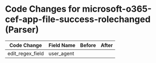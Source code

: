 # Code Changes for microsoft-o365-cef-app-file-success-rolechanged (Parser)

| Code Change | Field Name | Before | After |
|-------------|------------|--------|-------|
| edit_regex_field | user_agent |  |  |